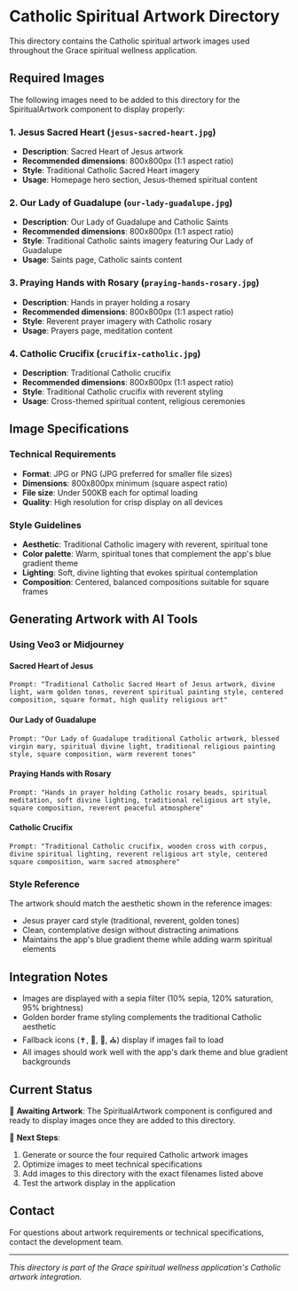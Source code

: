 # Catholic Spiritual Artwork Directory

This directory contains the Catholic spiritual artwork images used throughout the Grace spiritual wellness application.

## Required Images

The following images need to be added to this directory for the SpiritualArtwork component to display properly:

### 1. Jesus Sacred Heart (`jesus-sacred-heart.jpg`)
- **Description**: Sacred Heart of Jesus artwork
- **Recommended dimensions**: 800x800px (1:1 aspect ratio)
- **Style**: Traditional Catholic Sacred Heart imagery
- **Usage**: Homepage hero section, Jesus-themed spiritual content

### 2. Our Lady of Guadalupe (`our-lady-guadalupe.jpg`)
- **Description**: Our Lady of Guadalupe and Catholic Saints
- **Recommended dimensions**: 800x800px (1:1 aspect ratio)
- **Style**: Traditional Catholic saints imagery featuring Our Lady of Guadalupe
- **Usage**: Saints page, Catholic saints content

### 3. Praying Hands with Rosary (`praying-hands-rosary.jpg`)
- **Description**: Hands in prayer holding a rosary
- **Recommended dimensions**: 800x800px (1:1 aspect ratio)
- **Style**: Reverent prayer imagery with Catholic rosary
- **Usage**: Prayers page, meditation content

### 4. Catholic Crucifix (`crucifix-catholic.jpg`)
- **Description**: Traditional Catholic crucifix
- **Recommended dimensions**: 800x800px (1:1 aspect ratio)
- **Style**: Traditional Catholic crucifix with reverent styling
- **Usage**: Cross-themed spiritual content, religious ceremonies

## Image Specifications

### Technical Requirements
- **Format**: JPG or PNG (JPG preferred for smaller file sizes)
- **Dimensions**: 800x800px minimum (square aspect ratio)
- **File size**: Under 500KB each for optimal loading
- **Quality**: High resolution for crisp display on all devices

### Style Guidelines
- **Aesthetic**: Traditional Catholic imagery with reverent, spiritual tone
- **Color palette**: Warm, spiritual tones that complement the app's blue gradient theme
- **Lighting**: Soft, divine lighting that evokes spiritual contemplation
- **Composition**: Centered, balanced compositions suitable for square frames

## Generating Artwork with AI Tools

### Using Veo3 or Midjourney

#### Sacred Heart of Jesus
```
Prompt: "Traditional Catholic Sacred Heart of Jesus artwork, divine light, warm golden tones, reverent spiritual painting style, centered composition, square format, high quality religious art"
```

#### Our Lady of Guadalupe
```
Prompt: "Our Lady of Guadalupe traditional Catholic artwork, blessed virgin mary, spiritual divine light, traditional religious painting style, square composition, warm reverent tones"
```

#### Praying Hands with Rosary
```
Prompt: "Hands in prayer holding Catholic rosary beads, spiritual meditation, soft divine lighting, traditional religious art style, square composition, reverent peaceful atmosphere"
```

#### Catholic Crucifix
```
Prompt: "Traditional Catholic crucifix, wooden cross with corpus, divine spiritual lighting, reverent religious art style, centered square composition, warm sacred atmosphere"
```

### Style Reference
The artwork should match the aesthetic shown in the reference images:
- Jesus prayer card style (traditional, reverent, golden tones)
- Clean, contemplative design without distracting animations
- Maintains the app's blue gradient theme while adding warm spiritual elements

## Integration Notes

- Images are displayed with a sepia filter (10% sepia, 120% saturation, 95% brightness)
- Golden border frame styling complements the traditional Catholic aesthetic
- Fallback icons (✝️, 👑, 🙏, ⛪) display if images fail to load
- All images should work well with the app's dark theme and blue gradient backgrounds

## Current Status

🔄 **Awaiting Artwork**: The SpiritualArtwork component is configured and ready to display images once they are added to this directory.

📝 **Next Steps**:
1. Generate or source the four required Catholic artwork images
2. Optimize images to meet technical specifications
3. Add images to this directory with the exact filenames listed above
4. Test the artwork display in the application

## Contact

For questions about artwork requirements or technical specifications, contact the development team.

---

*This directory is part of the Grace spiritual wellness application's Catholic artwork integration.*

